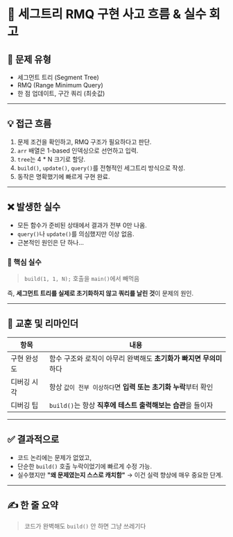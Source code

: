 # 🧠 세그트리 RMQ 구현 사고 흐름 & 실수 회고

## 📌 문제 유형

- 세그먼트 트리 (Segment Tree)
- RMQ (Range Minimum Query)
- 한 점 업데이트, 구간 쿼리 (최솟값)

---

## 💡 접근 흐름

1. 문제 조건을 확인하고, RMQ 구조가 필요하다고 판단.
2. `arr` 배열은 1-based 인덱싱으로 선언하고 입력.
3. `tree`는 4 * N 크기로 할당.
4. `build()`, `update()`, `query()`를 전형적인 세그트리 방식으로 작성.
5. 동작은 명확했기에 빠르게 구현 완료.

---

## ❌ 발생한 실수

- 모든 함수가 준비된 상태에서 결과가 전부 0만 나옴.
- `query()`나 `update()`를 의심했지만 이상 없음.
- 근본적인 원인은 단 하나...

### 🚨 핵심 실수

> `build(1, 1, N);` 호출을 `main()`에서 빼먹음

즉, **세그먼트 트리를 실제로 초기화하지 않고 쿼리를 날린 것**이 문제의 원인.

---

## 🎯 교훈 및 리마인더

| 항목 | 내용 |
|------|------|
| 구현 완성도 | 함수 구조와 로직이 아무리 완벽해도 **초기화가 빠지면 무의미**하다 |
| 디버깅 시각 | 항상 `값이 전부 이상하다`면 **입력 또는 초기화 누락**부터 확인 |
| 디버깅 팁 | `build()`는 항상 **직후에 테스트 출력해보는 습관**을 들이자 |

---

## ✅ 결과적으로

- 코드 논리에는 문제가 없었고,
- 단순한 `build()` 호출 누락이었기에 빠르게 수정 가능.
- 실수했지만 **"왜 문제였는지 스스로 캐치함"** → 이건 실력 향상에 매우 중요한 단계.

---

## ✍️ 한 줄 요약

> 코드가 완벽해도 `build()` 안 하면 그냥 쓰레기다
